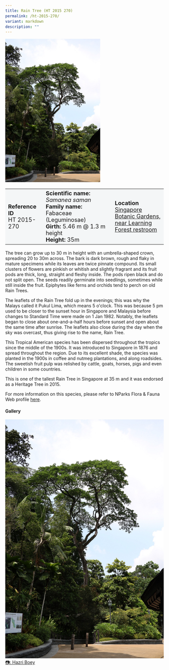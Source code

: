 ```yaml
---
title: Rain Tree (HT 2015 270)
permalink: /ht-2015-270/
variant: markdown
description: ""
---
```

<div class="isomer-image-wrapper">
<img style="width: 60%" src="/images/Heritage_trees_photos/samsam_ht2015-270_habit.jpg">
</div><table style="minWidth: 100px; font-size: 18px; background: #F4F6F7">
<tbody><tr>
<td rowspan="1" colspan="1">
<strong>Reference ID</strong>
<br>HT 2015-270
</td>
<td rowspan="1" colspan="1">
<strong>Scientific name:</strong> <em>Samanea saman</em>
<br><strong>Family name:</strong> Fabaceae (Leguminosae)
<br><strong>Girth: </strong>5.46 m @ 1.3 m height
<br><strong>Height: </strong>35m
</td>
<td rowspan="1" colspan="1">
<strong>Location</strong><a href="https://www.onemap.gov.sg/?lat=1.3101199999915205&amp;lng=103.81506999999432">
 <br>Singapore Botanic Gardens, 
 <br>near Learning Forest restroom</a>
</td>
</tr>
</tbody>
</table>
<p>The tree can grow up to 30 m in height with an umbrella-shaped crown, spreading 20 to 30m across. The bark is dark brown, rough and flaky in mature specimens while its leaves are twice pinnate compound. Its small clusters of flowers are pinkish or whitish and slightly fragrant and its fruit pods are thick, long, straight and fleshy inside. The pods ripen black and do not split open. The seeds readily germinate into seedlings, sometimes while still inside the fruit. Epiphytes like ferns and orchids tend to perch on old Rain Trees.</p>

<p>The leaflets of the Rain Tree fold up in the evenings; this was why the Malays called it Pukul Lima, which means 5 o'clock. This was because 5 pm used to be closer to the sunset hour in Singapore and Malaysia before changes to Standard Time were made on 1 Jan 1982. Notably, the leaflets began to close about one-and-a-half hours before sunset and open about the same time after sunrise. The leaflets also close during the day when the sky was overcast, thus giving rise to the name, Rain Tree.</p>

<p>This Tropical American species has been dispersed throughout the tropics since the middle of the 1900s. It was introduced to Singapore in 1876 and spread throughout the region. Due to its excellent shade, the species was planted in the 1900s in coffee and nutmeg plantations, and along roadsides. The sweetish fruit pulp was relished by cattle, goats, horses, pigs and even children in some countries.</p>
	
<p>This is one of the tallest Rain Tree in Singapore at 35 m and it was endorsed as a Heritage Tree in 2015.</p>

<p>For more information on this species, please refer to NParks Flora &amp; Fauna Web profile <a href="https://www.nparks.gov.sg/florafaunaweb/flora/3/1/3106">here</a>.</p>

<h4><b>Gallery</b></h4>
<div class="isomer-card-grid">
<a href="/images/Heritage_trees_photos/samsam_ht2015-270_habit.jpg" class="isomer-card">
<div class="isomer-card-image">
<div class="isomer-image-wrapper"><img src="/images/Heritage_trees_photos/samsam_ht2015-270_habit.jpg"></div></div>
<div class="isomer-card-body"><div class="isomer-card-description">📷: Hazri Boey</div></div></a><br></div>